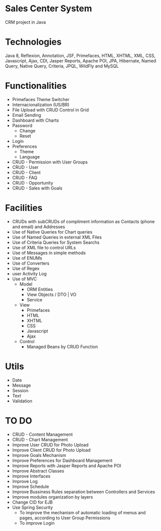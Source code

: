 # Sales Center System
CRM project in Java

# Technologies
Java 8, Reflexion, Annotation, JSF, Primefaces, HTML, XHTML, XML, CSS, Javascript, Ajax, CDI, Jasper Reports, Apache POI, JPA, Hibernate, Named Query, Native Query, Criteria, JPQL, WildFly and MySQL
  
# Functionalities
  * Primefaces Theme Switcher
  * Internacionalization (US/BR)
  * File Upload with CRUD Control in Grid
  * Email Sending
  * Dashboard with Charts
  * Password 
    * Change
    * Reset
  * Login
  * Preferences
    * Theme
    * Language  
  * CRUD - Permission with User Groups
  * CRUD - User 
  * CRUD - Client
  * CRUD - FAQ
  * CRUD - Opportunity
  * CRUD - Sales with Goals
  
# Facilities
  * CRUDs with subCRUDs of compliment information as Contacts (phone and email) and Addresses
  * Use of Native Queries for Chart queries
  * Use of Named Queries in external XML Files
  * Use of Criteria Queries for System Searchs
  * Use of XML file to control URLs
  * Use of Messages in simple methods
  * Use of ENUMs
  * Use of Converters
  * Use of Regex
  * user Activity Log
  * Use of MVC
    * Model
      * ORM Entities
      * View Objects / DTO | VO
      * Service
    * View
      * Primefaces
      * HTML
      * XHTML
      * CSS
      * Javascript
      * Ajax
    * Control
      * Managed Beans by CRUD Function

# Utils  
  * Date
  * Message
  * Session
  * Text
  * Validation

# TO DO
  * CRUD - Content Management
  * CRUD - Chart Management
  * Improve User CRUD for Photo Upload
  * Improve Client CRUD for Photo Upload
  * Improve Goals Mechanism
  * Improve Preferences for Dashboard Management
  * Improve Reports with Jasper Reports and Apache POI
  * Improve Abstract Classes 
  * Improve Interfaces
  * Improve Log
  * Improve Schedule
  * Improve Bussiness Rules separation between Controllers and Services
  * Improve modules organization by layers
  * Change CID for EJB
  * Use Spring Security
    * To improve the mechanism of automatic loading of menus and pages, according to User Group Permissions
    * To improve Login
